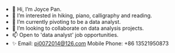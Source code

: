 - 👋 Hi, I’m Joyce Pan.
- 👀 I’m interested in hiking, piano, calligraphy and reading.
- 🌱 I’m currently pivoting to be a data analyst.
- 💞️ I’m looking to collaborate on data analysis projects.
- 📫 Open to 'data analyst' job opportunities.
- ✨ Email: pj0072014@126.com  Mobile Phone: +86 13521950873

<!---
sharp-007/sharp-007 is a ✨ special ✨ repository because its `README.md` (this file) appears on your GitHub profile.
You can click the Preview link to take a look at your changes.
--->
